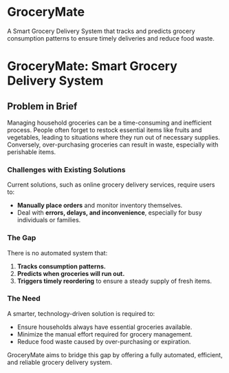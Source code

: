 # GroceryMate
A Smart Grocery Delivery System that tracks and predicts grocery consumption patterns to ensure timely deliveries and reduce food waste.

# GroceryMate: Smart Grocery Delivery System

## Problem in Brief

Managing household groceries can be a time-consuming and inefficient process. People often forget to restock essential items like fruits and vegetables, leading to situations where they run out of necessary supplies. Conversely, over-purchasing groceries can result in waste, especially with perishable items.

### Challenges with Existing Solutions
Current solutions, such as online grocery delivery services, require users to:
- **Manually place orders** and monitor inventory themselves.
- Deal with **errors, delays, and inconvenience**, especially for busy individuals or families.

### The Gap
There is no automated system that:
1. **Tracks consumption patterns.**
2. **Predicts when groceries will run out.**
3. **Triggers timely reordering** to ensure a steady supply of fresh items.

### The Need
A smarter, technology-driven solution is required to:
- Ensure households always have essential groceries available.
- Minimize the manual effort required for grocery management.
- Reduce food waste caused by over-purchasing or expiration.

GroceryMate aims to bridge this gap by offering a fully automated, efficient, and reliable grocery delivery system.
